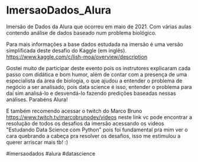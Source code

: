 # ImersaoDados_Alura
Imersão de Dados da Alura que ocorreu em maio de 2021. Com várias aulas contendo análise de dados baseado num problema biológico.

Para mais informações a base dados estudada na imersão é uma versão simplificada deste desafio do Kaggle (em inglês).
https://www.kaggle.com/c/lish-moa/overview/description

Gostei muito de participar deste evento pois os instrutores explicaram cada passo com didática e bom humor, além de contar com a presença de uma especialista da área de biologia, o que ajudou a entender o problema de negócio a ser analisado, pois data science é isso, entender o problema para daí sim analisá-lo e desvendá-lo fazendo predições baseadas nessas análises. Parabéns Alura!

E também recomendo acessar o twitch do Marco Bruno https://www.twitch.tv/marcobrunodev/videos neste link vc pode encontrar a resolução de todos os desafios da imersão acessando os videos "Estudando Data Science com Python" pois foi fundamental pra mim ver o cara quebrando a cabeça pra resolver os desafios, isso me estimulou a querer arriscar mais tb! :)

#imersaodados  #alura  #datascience
